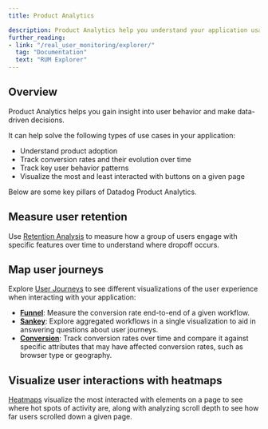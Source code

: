 ```yaml
---
title: Product Analytics

description: Product Analytics help you understand your application usage at a glance.
further_reading:
- link: "/real_user_monitoring/explorer/"
  tag: "Documentation"
  text: "RUM Explorer"
---
```


## Overview

Product Analytics helps you gain insight into user behavior and make data-driven decisions.

It can help solve the following types of use cases in your application:

- Understand product adoption
- Track conversion rates and their evolution over time
- Track key user behavior patterns
- Visualize the most and least interacted with buttons on a given page

Below are some key pillars of Datadog Product Analytics.

## Measure user retention

Use [Retention Analysis][1] to measure how a group of users engage with specific features over time to understand where dropoff occurs.

## Map user journeys

Explore [User Journeys][2] to see different visualizations of the user experience when interacting with your application:

- **[Funnel][3]**: Measure the conversion rate end-to-end of a given workflow.
- **[Sankey][4]**: Explore aggregated workflows in a single visualization to aid in answering questions about user journeys.
- **[Conversion][4]**: Track conversion rates over time and compare it against specific attributes that may have affected conversion rates, such as browser type or geography.

## Visualize user interactions with heatmaps

[Heatmaps][5] visualize the most interacted with elements on a page to see where hot spots of activity are, along with analyzing scroll depth to see how far users scrolled down a given page.

[1]: /real_user_monitoring/product_analytics/retention_analysis
[2]: https://app.datadoghq.com/product-analytics/user-journey/sankey
[3]: /real_user_monitoring/product_analytics/funnel_analysis
[4]: https://app.datadoghq.com/product-analytics/user-journey/conversion
[5]: /real_user_monitoring/product_analytics/heatmaps
